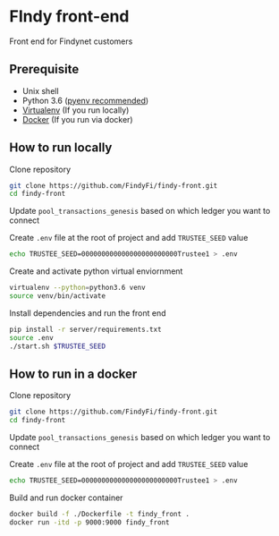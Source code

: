 # FIndy front-end
Front end for Findynet customers

## Prerequisite 

- Unix shell
- Python 3.6 ([pyenv recommended](https://github.com/pyenv/pyenv#installation))
- [Virtualenv](https://virtualenv.pypa.io/en/latest/installation.html) (If you run locally)
- [Docker](https://www.docker.com/) (If you run via docker)


## How to run locally

Clone repository
```sh
git clone https://github.com/FindyFi/findy-front.git
cd findy-front
```

Update `pool_transactions_genesis` based on which ledger you want to connect

Create `.env` file at the root of project and add `TRUSTEE_SEED` value
```sh
echo TRUSTEE_SEED=000000000000000000000000Trustee1 > .env
```

Create and activate python virtual enviornment 
```sh
virtualenv --python=python3.6 venv
source venv/bin/activate
```

Install dependencies and run the front end
```sh
pip install -r server/requirements.txt
source .env 
./start.sh $TRUSTEE_SEED
```

## How to run in a docker

Clone repository
```sh
git clone https://github.com/FindyFi/findy-front.git
cd findy-front
```

Update `pool_transactions_genesis` based on which ledger you want to connect

Create `.env` file at the root of project and add `TRUSTEE_SEED` value

```sh
echo TRUSTEE_SEED=000000000000000000000000Trustee1 > .env
```

Build and run docker container
```sh
docker build -f ./Dockerfile -t findy_front .
docker run -itd -p 9000:9000 findy_front
```
